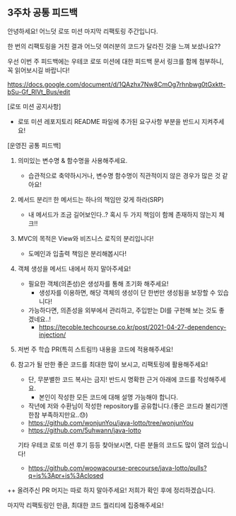 <!--해당 파일은 수정 및 커밋하지 말아주세요!-->

## 3주차 공통 피드백

안녕하세요! 어느덧 로또 미션 마지막 리팩토링 주간입니다.

한 번의 리팩토링을 거친 결과 어느덧 여러분의 코드가 달라진 것을 느껴 보셨나요?? 

우선 이번 주 피드백에는 우테코 로또 미션에 대한 피드백 문서 링크를 함께 첨부하니, 꼭 읽어보시길 바랍니다!

https://docs.google.com/document/d/1QAzhx7Nw8CmOg7rhnbwg0tGxktt-bSu-Gf_RlVt_Bus/edit

[로또 미션 공지사항]
* 로또 미션 레포지토리 README 파일에 추가된 요구사항 부분을 반드시 지켜주세요!

[운영진 공통 피드백]
1. 의미있는 변수명 & 함수명을 사용해주세요.
   * 습관적으로 축약하시거나, 변수명 함수명이 직관적이지 않은 경우가 많은 것 같아요!
2. 메서드 분리!! 한 메서드는 하나의 책임만 갖게 하라(SRP) 
   * 내 메서드가 조금 길어보인다..? 혹시 두 가지 책임이 함께 존재하지 않는지 체크!!

3. MVC의 목적은 View와 비즈니스 로직의 분리입니다!
   * 도메인과 입출력 책임은 분리해봅시다!

4. 객체 생성을 메서드 내에서 하지 말아주세요!
   * 필요한 객체(의존성)은 생성자를 통해 초기화 해주세요!
     * 생성자를 이용하면, 해당 객체의 생성이 단 한번만 생성됨을 보장할 수 있습니다!
   * 가능하다면, 의존성을 외부에서 관리하고, 주입받는 DI를 구현해 보는 것도 좋겠네요..!
     * https://tecoble.techcourse.co.kr/post/2021-04-27-dependency-injection/

5. 저번 주 학습 PR(특히 스트림!!) 내용을 코드에 적용해주세요!

6. 참고가 될 만한 좋은 코드를 최대한 많이 보시고, 리팩토링에 활용해주세요!
   * 단, 무분별한 코드 복사는 금지! 반드시 명확한 근거 아래에 코드를 작성해주세요.
     * 본인이 작성한 모든 코드에 대해 설명 가능해야 합니다.
   * 작년에 저와 수환님이 작성한 repository를 공유합니다.(좋은 코드라 불리기엔 한참 부족하지만요..😓)
   * https://github.com/wonjunYou/java-lotto/tree/wonjunYou
   * https://github.com/5uhwann/java-lotto
   
   기타 우테코 로또 미션 후기 등등 찾아보시면, 다른 분들의 코드도 많이 열려 있습니다! 
   * https://github.com/woowacourse-precourse/java-lotto/pulls?q=is%3Apr+is%3Aclosed

++ 올려주신 PR 머지는 따로 하지 말아주세요! 저희가 확인 후에 정리하겠습니다.

마지막 리팩토링인 만큼, 최대한 코드 퀄리티에 집중해주세요!

